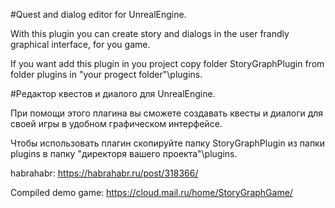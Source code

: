 #Quest and dialog editor for UnrealEngine.

With this plugin you can create story and dialogs in the user frandly graphical interface, for you game.

If you want add this plugin in you project copy folder StoryGraphPlugin from folder plugins in
"your progect folder"\plugins. 



#Редактор квестов и диалого для UnrealEngine.

При помощи этого плагина вы сможете создавать квесты и диалоги для своей игры в удобном графическом интерфейсе.

Чтобы использовать плагин скопируйте папку StoryGraphPlugin из папки plugins в папку
"директоря вашего проекта"\plugins.

habrahabr: https://habrahabr.ru/post/318366/

Сompiled demo game: https://cloud.mail.ru/home/StoryGraphGame/
